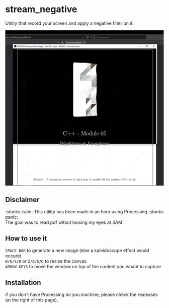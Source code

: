 # stream\_negative
Utility that record your screen and apply a negative filter on it.

![screenshot](Capture.PNG)


## Disclaimer
:stonks calm: This utility has been made in an hour using Processing :stonks panic:\
The goal was to read pdf witout loosing my eyes at 4AM.

## How to use it
`SPACE BAR` to generate a new image (else a kaleidoscope effect would occure)\
`W/A/S/D` or `Z/Q/S/D` to resize the canvas\
`ARROW KEYS` to move the window on top of the content you whant to capture

## Installation
if you don't have Processing on you machine, please check the realeases (at the right of this page).
